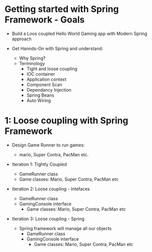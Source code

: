 # Getting started with Spring Framework - Goals

- Build a Loos coupled Hello World Gaming app with Modern Spring approach

- Get Hannds-On with Spring and understand:
    - Why Spring?
    - Terminology
        - Tight and loose coupling
        - IOC container
        - Application context
        - Component Scan
        - Dependancy Injection
        - Spring Beans
        - Auto Wiring

# 1: Loose coupling with Spring Framework

- Design Game Runner to run games:
    - mario, Super Contra, PacMan etc.

- Iteration 1: Tightly Coupled
    - GameRunner class
    - Game classes: Mario, Super Contra, PacMan etc

- Iteration 2: Loose coupling - Intefaces
    - GameRunner class
    - GamingConsole interface
        - Game classes: Mario, Super Contra, PacMan etc

- Iteration 3: Loose coupling - Spring
    - Spring framework will manage all our objects
        - GameRunner class
        - GamingConsole interface
            - Game classes: Mario, Super Contra, PacMan etc
